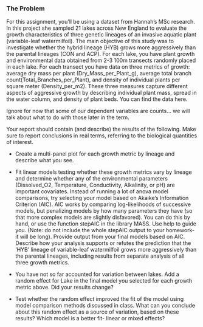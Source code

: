 ### The Problem

For this assignment, you’ll be using a dataset from Hannah’s MSc research. In this project she sampled 21 lakes across New England to evaluate the growth characteristics of three genetic lineages of an invasive aquatic plant (variable-leaf watermilfoil). The main objective of this study was to investigate whether the hybrid lineage (HYB) grows more aggressively than the parental lineages (CON and ACP). For each lake, you have plant growth and environmental data obtained from 2-3 100m transects randomly placed in each lake. For each transect you have data on three metrics of growth: average dry mass per plant (Dry_Mass_per_Plant_g), average total branch count(Total_Branches_per_Plant), and density of individual plants per square meter (Density_per_m2). These three measures capture different aspects of aggressive growth by describing individual plant mass, spread in the water column, and density of plant beds. You can find the data here.

Ignore for now that some of our dependent variables are counts… we will talk about what to do with those later in the term.

Your report should contain (and describe) the results of the following. Make sure to report conclusions in real terms, referring to the biological quantities of interest.

- Create a multi-panel plot for each growth metric by lineage and describe what you see.

- Fit linear models testing whether these growth metrics vary by lineage and determine whether any of the environmental parameters (Dissolved_O2, Temperature, Conductivity, Alkalinity, or pH) are important covariates. Instead of running a lot of anova model comparisons, try selecting your model based on Akaike’s Information Criterion (AIC). AIC works by comparing log-likelihoods of successive models, but penalizing models by how many parameters they have (so that more complex models are slightly disfavored). You can do this by hand, or use the function stepAIC in the library MASS. Use help to guide you. (Note: do not include the whole stepAIC output to your homework- it will be long). Provide output from your final models based on AIC. Describe how your analysis supports or refutes the prediction that the ‘HYB’ lineage of variable-leaf watermilfoil grows more aggressively than the parental lineages, including results from separate analysis of all three growth metrics.

- You have not so far accounted for variation between lakes. Add a random effect for Lake in the final model you selected for each growth metric above. Did your results change?

- Test whether the random effect improved the fit of the model using model comparison methods discussed in class. What can you conclude about this random effect as a source of variation, based on these results? Which model is a better fit- linear or mixed effects?
